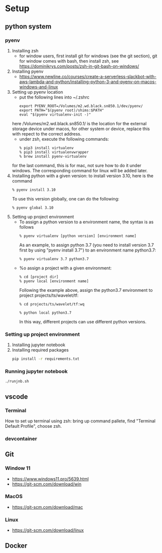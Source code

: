 # Setup
## python system
### pyenv
   1. Installing zsh
      - for window users, first install git for windows (see the git section), git for window comes with bash, then install zsh, see https://dominikrys.com/posts/zsh-in-git-bash-on-windows/
   2. Installing pyenv
       - https://www.newline.co/courses/create-a-serverless-slackbot-with-aws-lambda-and-python/installing-python-3-and-pyenv-on-macos-windows-and-linux
   3. Setting up pyenv location
      - put the following lines into ~/.zshrc
        ```console
        export PYENV_ROOT=/Volumes/m2.wd.black.sn850.1/dev/pyenv/
        export PATH="$(pyenv root)/shims:$PATH"
        eval "$(pyenv virtualenv-init -)"
        ```
       here /Volumes/m2.wd.black.sn850.1/ is the location for the external storage device under macos, for other system or device, replace this with repect to the correct address.
       - under zsh, execute the following commands:
            ```console
            % pip3 install virtualenv
            % pip3 install virtualenvwrapper
            % brew install pyenv-virtualenv
            ```
        for the last command, this is for mac, not sure how to do it under windows. The corresponding command for linux will be added later.
   4. Installing python with a given version: to install version 3.10, here is the command
      ```console
      % pyenv install 3.10
      ```
      To use this version globally, one can do the following:
      ```console
      % pyenv global 3.10
      ```
   5. Setting up project environment
      - To assign a python version to a environment name, the syntax is as follows
         ```console
         % pyenv virtualenv [python version] [environment name]
         ```
         As an example, to assign python 3.7 (you need to install version 3.7 first by using "pyenv install 3.7") to an environment name python3.7:
         ```console
         % pyenv virtualenv 3.7 python3.7
         ```
      - %o assign a project with a given environment:
         ```console
         % cd [project dir]
         % pyenv local [environment name]
         ```
         Following the example above, assign the python3.7 environment to project projects/ts/wavelet/tf:
         ```console
         % cd projects/ts/wavelet/tf:wq
         
         % python local python3.7
         ```
         In this way, different projects can use different python versions.

### Setting up project environment
   1. Installing jupyter notebook
   2. Installing required packages
      ```bash
      pip install -r requirements.txt
      ```

### Running jupyter notebook
```bash
./runjnb.sh
```

## vscode
### Terminal
How to set up terminal using zsh: bring up command pallete, find "Terminal Default Profile", choose zsh.

### devcontainer

## Git
### Window 11
   - https://www.windows11.pro/5639.html
   - https://git-scm.com/download/win
### MacOS
   - https://git-scm.com/download/mac
### Linux
   - https://git-scm.com/download/linux
## Docker
